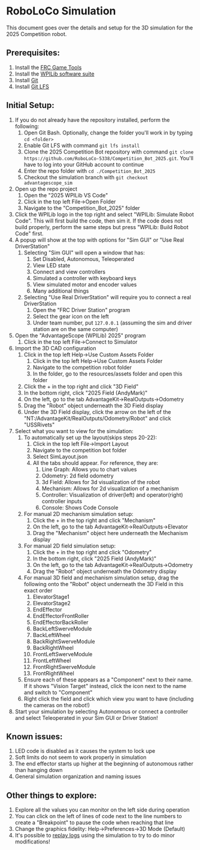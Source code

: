 # RoboLoCo Simulation

This document goes over the details and setup for the 3D simulation for the 2025 Competition robot.

## Prerequisites:
1) Install the [FRC Game Tools](https://docs.wpilib.org/en/stable/docs/zero-to-robot/step-2/frc-game-tools.html)
2) Install the [WPILib software suite](https://docs.wpilib.org/en/stable/docs/zero-to-robot/step-2/wpilib-setup.html)
3) Install [Git](https://git-scm.com/downloads)
4) Install [Git LFS](https://git-lfs.com/)

## Initial Setup:
1) If you do not already have the repository installed, perform the following: 
    1) Open Git Bash. Optionally, change the folder you'll work in by typing `cd <folder>`
    2) Enable Git LFS with command `git lfs install`
    3) Clone the 2025 Competition Bot repository with command `git clone https://github.com/RoboLoCo-5338/Competition_Bot_2025.git`. You'll have to log into your GitHub account to continue
    4) Enter the repo folder with `cd ./Competition_Bot_2025`
    5) Checkout the simulation branch with `git checkout advantagescope_sim`
2) Open up the repo project
    1) Open the "2025 WPILib VS Code"
    2) Click in the top left File->Open Folder
    3) Navigate to the "Competition_Bot_2025" folder
3) Click the WPILib logo in the top right and select "WPILib: Simulate Robot Code". This will first build the code, then sim it. If the code does not build properly, perform the same steps but press "WPILib: Build Robot Code" first.
4) A popup will show at the top with options for "Sim GUI" or "Use Real DriverStation"
    1) Selecting "Sim GUI" will open a window that has:
        1) Set Disabled, Autonomous, Teleoperated
        2) View LED state
        3) Connect and view controllers
        4) Simulated a controller with keyboard keys
        5) View simulated motor and encoder values
        6) Many additional things
    2) Selecting "Use Real DriverStation" will require you to connect a real DriverStation
        1) Open the "FRC Driver Station" program
        2) Select the gear icon on the left
        3) Under team number, put `127.0.0.1` (assuming the sim and driver station are on the same computer)
5) Open the "AdvantageScope (WPILib) 2025" program
    1) Click in the top left File->Connect to Simulator
6) Import the 3D CAD configuration
    1) Click in the top left Help->Use Custom Assets Folder
        1) Click in the top left Help->Use Custom Assets Folder
        2) Navigate to the competition robot folder
        3) In the folder, go to the resources/assets folder and open this folder
    2) Click the + in the top right and click "3D Field"
    3) In the bottom right, click "2025 Field (AndyMark)"
    4) On the left, go to the tab AdvantageKit->RealOutputs->Odometry
    5) Drag the "Robot" object underneath the 3D Field display
    6) Under the 3D Field display, click the arrow on the left of the "NT:/AdvantageKit/RealOutputs/Odometry/Robot" and click "USSRivets"
7) Select what you want to view for the simulation:
    1) To automatically set up the layout(skips steps 20-22):
        1) Click in the top left File->Import Layout
        2) Navigate to the competition bot folder
        3) Select SimLayout.json
        4) All the tabs should appear. For reference, they are:
            1) Line Graph: Allows you to chart values
            2) Odometry: 2d field odometry
            3) 3d Field: Allows for 3d visualization of the robot
            4) Mechanism: Allows for 2d visualization of a mechanism
            5) Controller: Visualization of driver(left) and operator(right) controller inputs
            6) Console: Shows Code Console
    2) For manual 2D mechanism simulation setup:
        1) Click the + in the top right and click "Mechanism"
        2) On the left, go to the tab AdvantageKit->RealOutputs->Elevator
        3) Drag the "Mechanism" object here underneath the Mechanism display
    3) For manual 2D field simulation setup:
        1) Click the + in the top right and click "Odometry"
        2) In the bottom right, click "2025 Field (AndyMark)"
        3) On the left, go to the tab AdvantageKit->RealOutputs->Odometry
        4) Drag the "Robot" object underneath the Odometry display
    4) For manual 3D field and mechanism simulation setup, drag the following onto the "Robot" object underneath the 3D Field in this exact order
          1) ElevatorStage1
          2) ElevatorStage2
          3) EndEffector
          4) EndEffectorFrontRoller
          5) EndEffectorBackRoller
          6) BackLeftSwerveModule
          7) BackLeftWheel
          8) BackRightSwerveModule
          9) BackRightWheel
          10) FrontLeftSwerveModule
          11) FrontLeftWheel
          12) FrontRightSwerveModule
          13) FrontRightWheel
      8) Ensure each of these appears as a "Component" next to their name. If it shows "Vision Target" instead, click the icon next to the name and switch to "Component"
      9) Right click the field and click which view you want to have (including the cameras on the robot!)
8) Start your simulation by selecting Autonomous or connect a controller and select Teleoperated in your Sim GUI or Driver Station!

## Known issues:
1) LED code is disabled as it causes the system to lock upe
2) Soft limits do not seem to work properly in simulation
3) The end effector starts up higher at the beginning of autonomous rather than hanging down
4) General simulation organization and naming issues

## Other things to explore:
1) Explore all the values you can monitor on the left side during operation
2) You can click on the left of lines of code next to the line numbers to create a "Breakpoint" to pause the code when reaching that line
3) Change the graphics fidelity: Help->Preferences->3D Mode (Default)
4) It's possible to [replay logs](https://docs.advantagekit.org/getting-started/traditional-replay) using the simulation to try to do minor modifications!
